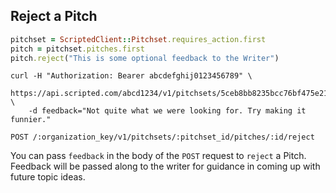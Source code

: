 ## Reject a Pitch

```ruby
pitchset = ScriptedClient::Pitchset.requires_action.first
pitch = pitchset.pitches.first
pitch.reject("This is some optional feedback to the Writer")
```

```shell
curl -H "Authorization: Bearer abcdefghij0123456789" \
    https://api.scripted.com/abcd1234/v1/pitchsets/5ceb8bb8235bcc76bf475e21/pitches/5def8bb8235bcc76bf345d5e/reject \
    -d feedback="Not quite what we were looking for. Try making it funnier."
```

`POST /:organization_key/v1/pitchsets/:pitchset_id/pitches/:id/reject`

You can pass `feedback` in the body of the `POST` request to `reject` a Pitch. Feedback will be passed along to the writer for guidance in coming up with future topic ideas.

